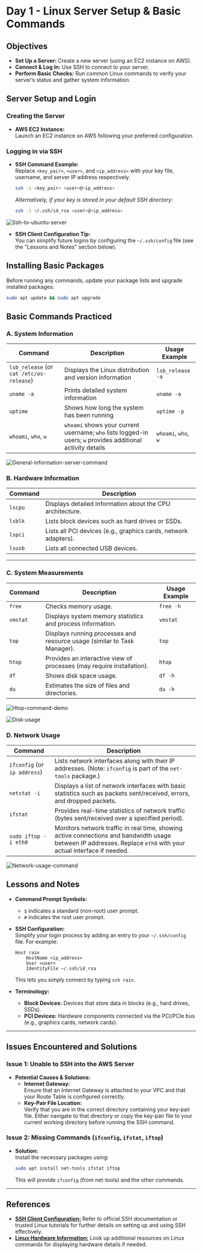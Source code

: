 # Day 1 - Linux Server Setup & Basic Commands

## Objectives

- **Set Up a Server:** Create a new server (using an EC2 instance on AWS).
- **Connect & Log In:** Use SSH to connect to your server.
- **Perform Basic Checks:** Run common Linux commands to verify your server’s status and gather system information.



## Server Setup and Login

### Creating the Server

- **AWS EC2 Instance:**  
    Launch an EC2 instance on AWS following your preferred configuration.

### Logging in via SSH

- **SSH Command Example:**  
    Replace `<key_pair>`, `<user>`, and `<ip_address>` with your key file, username, and server IP address respectively.
    
    ```bash
    ssh -i <key_pair> <user>@<ip_address>
    ```
    
    _Alternatively, if your key is stored in your default SSH directory:_
    
    ```bash
    ssh -i ~/.ssh/id_rsa <user>@<ip_address>
    ```

![Ssh-to-ubuntu-server](/screenshots/day-1/ssh-to-ubuntu-server.png)

- **SSH Client Configuration Tip:**  
    You can simplify future logins by configuring the `~/.ssh/config` file (see the "Lessons and Notes" section below).



## Installing Basic Packages

Before running any commands, update your package lists and upgrade installed packages:

```bash
sudo apt update && sudo apt upgrade
```

## Basic Commands Practiced

### A. System Information

|**Command**|**Description**|**Usage Example**|
|---|---|---|
|`lsb_release` (or `cat /etc/os-release`)|Displays the Linux distribution and version information|`lsb_release -a`|
|`uname -a`|Prints detailed system information|`uname -a`|
|`uptime`|Shows how long the system has been running|`uptime -p`|
|`whoami`, `who`, `w`|`whoami` shows your current username; `who` lists logged-in users; `w` provides additional activity details|`whoami`, `who`, `w`|

![General-information-server-command](/screenshots/day-1/general-information-server.png)

### B. Hardware Information

| **Command** | **Description**                                                 |
| ----------- | --------------------------------------------------------------- |
| `lscpu`     | Displays detailed information about the CPU architecture.       |
| `lsblk`     | Lists block devices such as hard drives or SSDs.                |
| `lspci`     | Lists all PCI devices (e.g., graphics cards, network adapters). |
| `lsusb`     | Lists all connected USB devices.                                |

---

### C. System Measurements

|**Command**|**Description**|**Usage Example**|
|---|---|---|
|`free`|Checks memory usage.|`free -h`|
|`vmstat`|Displays system memory statistics and process information.|`vmstat`|
|`top`|Displays running processes and resource usage (similar to Task Manager).|`top`|
|`htop`|Provides an interactive view of processes (may require installation).|`htop`|
|`df`|Shows disk space usage.|`df -h`|
|`du`|Estimates the size of files and directories.|`du -h`|

![Htop-command-demo](/screenshots/day-1/htop-command.png)

![Disk-usage](/screenshots/day-1/disk-usage.png)

### D. Network Usage

|**Command**|**Description**|
|---|---|
|`ifconfig` (or `ip address`)|Lists network interfaces along with their IP addresses. (Note: `ifconfig` is part of the `net-tools` package.)|
|`netstat -i`|Displays a list of network interfaces with basic statistics such as packets sent/received, errors, and dropped packets.|
|`ifstat`|Provides real-time statistics of network traffic (bytes sent/received over a specified period).|
|`sudo iftop -i eth0`|Monitors network traffic in real time, showing active connections and bandwidth usage between IP addresses. Replace `eth0` with your actual interface if needed.|

![Network-usage-command](/screenshots/day-1/network-measure-iftop.png)

## Lessons and Notes

- **Command Prompt Symbols:**
    
    - `$` indicates a standard (non-root) user prompt.
    - `#` indicates the root user prompt.
- **SSH Configuration:**  
    Simplify your login process by adding an entry to your `~/.ssh/config` file. For example:
    
    ```
    Host rain
        HostName <ip_address>
        User <user>
        IdentityFile ~/.ssh/id_rsa
    ```
    
    This lets you simply connect by typing `ssh rain`.
    
- **Terminology:**
    
    - **Block Devices:** Devices that store data in blocks (e.g., hard drives, SSDs).
    - **PCI Devices:** Hardware components connected via the PCI/PCIe bus (e.g., graphics cards, network cards).

---

## Issues Encountered and Solutions

### Issue 1: Unable to SSH into the AWS Server

- **Potential Causes & Solutions:**
    - **Internet Gateway:**  
        Ensure that an Internet Gateway is attached to your VPC and that your Route Table is configured correctly.
    - **Key-Pair File Location:**  
        Verify that you are in the correct directory containing your key-pair file. Either navigate to that directory or copy the key-pair file to your current working directory before running the SSH command.

### Issue 2: Missing Commands (`ifconfig`, `ifstat`, `iftop`)

- **Solution:**  
    Install the necessary packages using:
    
    ```bash
    sudo apt install net-tools ifstat iftop
    ```
    
    This will provide `ifconfig` (from net-tools) and the other commands.

---

## References

- [**SSH Client Configuration:**](https://linuxize.com/post/using-the-ssh-config-file/) Refer to official SSH documentation or trusted Linux tutorials for further details on setting up and using SSH effectively.
- [**Linux Hardware Information:**](https://opensource.com/article/19/9/linux-commands-hardware-information) Look up additional resources on Linux commands for displaying hardware details if needed.
